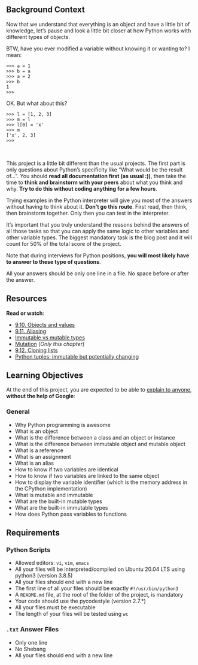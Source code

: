   <div class="panel-body">
    <p><img src="https://s3.amazonaws.com/intranet-projects-files/holbertonschool-higher-level_programming+/252/r_208403_QPSN8.jpg" alt="" loading='lazy' style="" /><br /></p>

<h2>Background Context</h2>

<p>Now that we understand that everything is an object and have a little bit of knowledge, let&rsquo;s pause and look a little bit closer at how Python works with different types of objects.</p>

<p>BTW, have you ever modified a variable without knowing it or wanting to? I mean:</p>

<pre><code>&gt;&gt;&gt; a = 1
&gt;&gt;&gt; b = a
&gt;&gt;&gt; a = 2
&gt;&gt;&gt; b
1
&gt;&gt;&gt; 
</code></pre>

<p>OK. But what about this?</p>

<pre><code>&gt;&gt;&gt; l = [1, 2, 3]
&gt;&gt;&gt; m = l
&gt;&gt;&gt; l[0] = &#39;x&#39;
&gt;&gt;&gt; m
[&#39;x&#39;, 2, 3]
&gt;&gt;&gt; 
</code></pre>

<p><img src="https://media.giphy.com/media/wAjfQ9MLUfFjq/giphy.gif" alt="" loading='lazy' style="" /><br />
<br /></p>

<p>This project is a little bit different than the usual projects. The first part is only questions about Python&rsquo;s specificity like &ldquo;What would be the result of&hellip;&rdquo;. 
You should <strong>read all documentation first (as usual :))</strong>, then take the time to <strong>think and brainstorm with your peers</strong> about what you think and why. <strong>Try to do this without coding anything for a few hours</strong>.</p>

<p>Trying examples in the Python interpreter will give you most of the answers without having to think about it. <strong>Don&rsquo;t go this route</strong>. First read, then think, then brainstorm together. Only then you can test in the interpreter.</p>

<p>It&rsquo;s important that you truly understand the reasons behind the answers of all those tasks so that you can apply the same logic to other variables and other variable types.
The biggest mandatory task is the blog post and it will count for 50% of the total score of the project.</p>

<p>Note that during interviews for Python positions, <strong>you will most likely have to answer to these type of questions</strong>.</p>

<p>All your answers should be only one line in a file. No space before or after the answer.</p>

<h2>Resources</h2>

<p><strong>Read or watch</strong>:</p>

<ul>
<li><a href="/rltoken/vu0q2rKj3XKGyDoqvx72sA" title="9.10. Objects and values" target="_blank">9.10. Objects and values</a> </li>
<li><a href="/rltoken/MOP1Saf_C2E_eHxKnZggHw" title="9.11. Aliasing" target="_blank">9.11. Aliasing</a> </li>
<li><a href="/rltoken/vvV3pDEliqja6aAI7XFNiA" title="Immutable vs mutable types" target="_blank">Immutable vs mutable types</a> </li>
<li><a href="/rltoken/xyElfrO9KowD4p5UqhQG8A" title="Mutation" target="_blank">Mutation</a> (<em>Only this chapter</em>)</li>
<li><a href="/rltoken/2tqD3FclxPgvlTC70KQApw" title="9.12. Cloning lists" target="_blank">9.12. Cloning lists</a> </li>
<li><a href="/rltoken/OXG9J_vBEWtpxuX2hnF-dQ" title="Python tuples: immutable but potentially changing" target="_blank">Python tuples: immutable but potentially changing</a> </li>
</ul>

<h2>Learning Objectives</h2>

<p>At the end of this project, you are expected to be able to <a href="/rltoken/SYBqBafJ9K7-vindoYatpA" title="explain to anyone" target="_blank">explain to anyone</a>, <strong>without the help of Google</strong>:</p>

<h3>General</h3>

<ul>
<li>Why Python programming is awesome</li>
<li>What is an object</li>
<li>What is the difference between a class and an object or instance</li>
<li>What is the difference between immutable object and mutable object</li>
<li>What is a reference</li>
<li>What is an assignment</li>
<li>What is an alias</li>
<li>How to know if two variables are identical</li>
<li>How to know if two variables are linked to the same object</li>
<li>How to display the variable identifier (which is the memory address in the CPython implementation)</li>
<li>What is mutable and immutable</li>
<li>What are the built-in mutable types</li>
<li>What are the built-in immutable types</li>
<li>How does Python pass variables to functions</li>
</ul>

<h2>Requirements</h2>

<h3>Python Scripts</h3>

<ul>
<li>Allowed editors: <code>vi</code>, <code>vim</code>, <code>emacs</code></li>
<li>All your files will be interpreted/compiled on Ubuntu 20.04 LTS using python3 (version 3.8.5)</li>
<li>All your files should end with a new line</li>
<li>The first line of all your files should be exactly <code>#!/usr/bin/python3</code></li>
<li>A <code>README.md</code> file, at the root of the folder of the project, is mandatory</li>
<li>Your code should use the pycodestyle (version 2.7.*)</li>
<li>All your files must be executable</li>
<li>The length of your files will be tested using <code>wc</code></li>
</ul>

<h3><code>.txt</code> Answer Files</h3>

<ul>
<li>Only one line</li>
<li>No Shebang</li>
<li>All your files should end with a new line</li>
</ul>

  </div>
</div>
